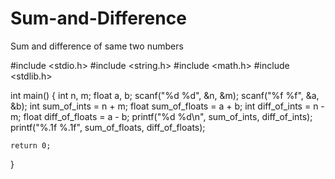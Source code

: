 # Sum-and-Difference
Sum and difference of same two numbers


#include <stdio.h>
#include <string.h>
#include <math.h>
#include <stdlib.h>

int main()
{
	int n, m;
    float a, b;
    scanf("%d %d", &n, &m);
    scanf("%f %f", &a, &b);
    int sum_of_ints = n + m;
    float sum_of_floats = a + b;
    int diff_of_ints = n - m;
    float diff_of_floats = a - b;
    printf("%d %d\n", sum_of_ints, diff_of_ints);
    printf("%.1f %.1f", sum_of_floats, diff_of_floats);
    
    return 0;
}
